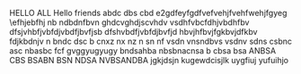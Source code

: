 HELLO ALL 
Hello friends 
abdc dbs cbd
e2gdfeyfgdfvefvehjfvehfwehjfgyeg
\efhjebfhj
nb ndbdnfbvn
ghdcvghdjscvhdv vsdhfvbcfdhjvbdhfbv
dfsjvhbfjvbfdjvbdfjbvfjsb
dfshvbdfjvbfdjbvfjd
hbvjhfbvjfgkbvjdfkbv fdjkbdnjv n
bndc dsc b 
cnxz nx nz
n sn
nf vsdn vnsndbvs
vsdnv sdns 
csbnc asc nbasbc
fcf
gvggyugyugy
bndsahba
nbsbnacnsa
b cbsa bsa ANBSA
CBS BSABN BSN NDSA
NVBSANDBA
jgkjdsjn
kugewdcisjlk 
uygfiuj
yufuihjo

